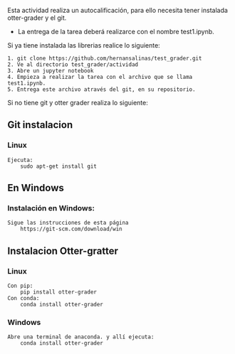 Esta actividad realiza un autocalificación, para ello necesita tener  instalada otter-grader y el git. 

- La entrega de la tarea deberá realizarce con el nombre test1.ipynb.


Si ya tiene instalada las librerias realice lo siguiente: 

    1. git clone https://github.com/hernansalinas/test_grader.git
    2. Ve al directorio test_grader/actividad
    3. Abre un jupyter notebook
    4. Empieza a realizar la tarea con el archivo que se llama test1.ipynb.
    5. Entrega este archivo através del git, en su repositorio.
    



Si no tiene git y otter grader realiza lo siguiente:

## Git instalacion 
### Linux
    Ejecuta:        
        sudo apt-get install git 

## En Windows

### Instalación en Windows:
    Sigue las instrucciones de esta página
        https://git-scm.com/download/win



## Instalacion Otter-gratter 
### Linux
    Con pip:        
        pip install otter-grader
    Con conda:        
        conda install otter-grader
### Windows
    Abre una terminal de anaconda. y allí ejecuta:
        conda install otter-grader

